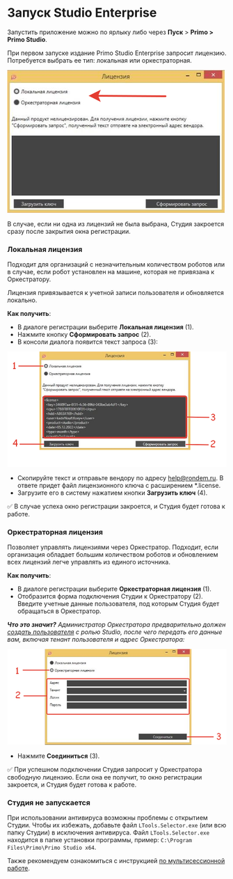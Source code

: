 # Запуск Studio Enterprise

Запустить приложение можно по ярлыку либо через **Пуск** > **Primo > Primo Studio**.

При первом запуске издание Primo Studio Enterprise запросит лицензию. Потребуется выбрать ее тип: локальная или оркестраторная. 

![](<../../.gitbook/assets/Лицензии в Студии.png>)

В случае, если ни одна из лицензий не была выбрана, Студия закроется сразу после закрытия окна регистрации. 

### Локальная лицензия

Подходит для организаций с незначительным количеством роботов или в случае, если робот установлен на машине, которая не привязана к Оркестратору. 

Лицензия привязывается к учетной записи пользователя и обновляется локально.

**Как получить**: 
* В диалоге регистрации выберите **Локальная лицензия** (1).
* Нажмите кнопку **Сформировать запрос** (2).
* В консоли диалога появится текст запроса (3):

![](<../../.gitbook/assets/local-license-for-studio.png>)
    
* Скопируйте текст и отправьте вендору по адресу [help@rondem.ru](mailto:help@rondem.ru). В ответе придет файл лицензионного ключа с расширением \*.license.
* Загрузите его в систему нажатием кнопки **Загрузить ключ** (4). 
    
:white_check_mark: В случае успеха окно регистрации закроется, и Студия будет готова к работе. 

### Оркестраторная лицензия

Позволяет управлять лицензиями через Оркестратор. Подходит, если организация обладает большим количеством роботов и обновлением всех лицензий легче управлять из единого источника. 

**Как получить**: 
* В диалоге регистрации выберите **Оркестраторная лицензия** (1).
* Отобразится форма подключения Студии к Оркестратору (2). Введите учетные данные пользователя, под которым Студия будет обращаться в Оркестратор.

***Что это значит?** Администратор Оркестратора предварительно должен [создать пользователя](https://docs.primo-rpa.ru/primo-rpa/orchestrator/settings/users/orch-users) с ролью Studio, после чего передать его данные вам, включая тенант пользователя и адрес Оркестратора:*

![](<../../.gitbook/assets/orch-license-for-studio.png>)

* Нажмите **Соединиться** (3).

:white_check_mark: При успешном подключении Студия запросит у Оркестратора свободную лицензию. Если она ее получит, то окно регистрации закроется, и Студия будет готова к работе. 

### Студия не запускается
При использовании антивируса возможны проблемы с открытием Студии. Чтобы их избежать, добавьте файл `LTools.Selector.exe` (или всю папку Студии) в исключения антивируса. Файл `LTools.Selector.exe` находится в папке установки программы, пример: `C:\Program Files\Primo\Primo Studio x64`.

Также рекомендуем ознакомиться с инструкцией [по мультисессионной работе](https://docs.primo-rpa.ru/primo-rpa/primo-studio/settings/multisession).
